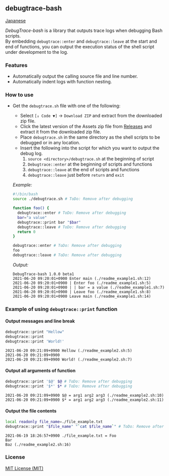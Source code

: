 ## debugtrace-bash

[Japanese](README_ja.md)

*DebugTrace-bash* is a library that outputs trace logs when debugging Bash scripts.  
By embedding `debugtrace::enter` and `debugtrace::leave` at the start and end of functions, you can output the execution status of the shell script under development to the log.

### Features

* Automatically output the calling source file and line number.
* Automatically indent logs with function nesting.

### How to use

* Get the `debugtrace.sh` file with one of the following: 
  * Select `[↓ Code ▼]` -> `Download ZIP` and extract from the downloaded zip file. 
  * Click the latest version of the Assets zip file from [Releases](https://github.com/MasatoKokubo/debugtrace-bash/releases) and extract it from the downloaded zip file.
  * Place `debugtrace.sh` in the same directory as the shell scripts to be debugged or in any location.
  * Insert the following into the script for which you want to output the debug log.
    1. `source <directory>/debugtrace.sh` at the beginning of script
    1. `Debugtrace::enter` at the beginning of scripts and functions
    1. `debugtrace::leave` at the end of scripts and functions
    1. `debugtrace::leave` just before `return` and `exit` 

  _Example:_
  ```bash
  #!/bin/bash
  source ./debugtrace.sh # ToDo: Remove after debugging

  function foo() {
    debugtrace::enter # ToDo: Remove after debugging
    bar="a value"
    debugtrace::print bar "$bar"
    debugtrace::leave # ToDo: Remove after debugging
    return 0
  }

  debugtrace::enter # ToDo: Remove after debugging
  foo
  debugtrace::leave # ToDo: Remove after debugging
  ```
  _Output:_
  ```log
  DebugTrace-bash 1.0.0 beta1
  2021-06-20 09:20:01+0900 Enter main (./readme_example1.sh:12)
  2021-06-20 09:20:01+0900 | Enter foo (./readme_example1.sh:5)
  2021-06-20 09:20:01+0900 | | bar = a value (./readme_example1.sh:7)
  2021-06-20 09:20:01+0900 | Leave foo (./readme_example1.sh:8)
  2021-06-20 09:20:01+0900 Leave main (./readme_example1.sh:14)
  ```

### Example of using `debugtrace::print` function

#### Output messages and line break
```bash
debugtrace::print "Hellow"
debugtrace::print
debugtrace::print 'World!'
```
```log
2021-06-20 09:21:09+0900 Hellow (./readme_example2.sh:5)
2021-06-20 09:21:09+0900 
2021-06-20 09:21:09+0900 World! (./readme_example2.sh:7)
```

#### Output all arguments of function
```bash
debugtrace::print '$@' $@ # ToDo: Remove after debugging
debugtrace::print '$*' $* # ToDo: Remove after debugging
```
```log
2021-06-20 09:21:09+0900 $@ = arg1 arg2 arg3 (./readme_example2.sh:10)
2021-06-20 09:21:09+0900 $* = arg1 arg2 arg3 (./readme_example2.sh:11)
```

#### Output the file contents 
```bash
local readonly file_name=./file_example.txt
debugtrace::print "$file_name" "`cat $file_name`" # ToDo: Remove after debugging
```
```log
2021-06-19 18:26:57+0900 ./file_example.txt = Foo
Bar
Baz (./readme_example2.sh:16)
```

### License
[MIT License (MIT)](LICENSE) 
